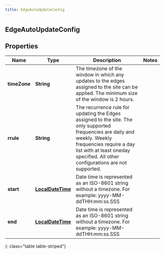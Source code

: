 ```yaml
---
title: EdgeAutoUpdateConfig
---
```

## EdgeAutoUpdateConfig


## Properties

| Name | Type | Description | Notes |
| ------------ | ------------- | ------------- | ------------- |
| **timeZone** | <!----><!---->**String**<!----> | The timezone of the window in which any updates to the edges assigned to the site can be applied. The minimum size of the window is 2 hours. |  |
| **rrule** | <!----><!---->**String**<!----> | The recurrence rule for updating the Edges assigned to the site. The only supported frequencies are daily and weekly. Weekly frequencies require a day list with at least oneday specified. All other configurations are not supported. |  |
| **start** | <!----><!---->[**LocalDateTime**](LocalDateTime.html)<!----> | Date time is represented as an ISO-8601 string without a timezone. For example: yyyy-MM-ddTHH:mm:ss.SSS |  |
| **end** | <!----><!---->[**LocalDateTime**](LocalDateTime.html)<!----> | Date time is represented as an ISO-8601 string without a timezone. For example: yyyy-MM-ddTHH:mm:ss.SSS |  |
{: class="table table-striped"}



